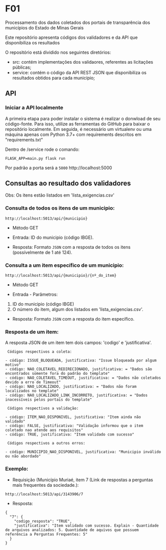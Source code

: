 # F01
Processamento dos dados coletados dos portais de transparência dos municípios do Estado de Minas Gerais

Este repositório apresenta códigos dos validadores e da API que disponibiliza os resultados

O repositório está dividido nos seguintes diretórios:

* src: contém implementações dos validaores, referentes as licitações públicas;
* service: contém o código da API REST JSON que disponibiliza os resultados obtidos para cada município;


## API

### Iniciar a API localmente 
A primeira etapa para poder instalar o sistema é realizar o donwload de seu código-fonte. Para isso, utilize as ferramentas do GitHub para baixar o repositório localmente. Em seguida, é necessário um virtualenv ou uma máquina apenas com Python 3.7+ com requirements descritos em "requirements.txt"

Dentro de /service rode o comando:

<!-- export FLASK_ENV=development -->
```
FLASK_APP=main.py flask run
```

Por padrão a porta será a `5000` http://localhost:5000

## Consultas ao resultado dos validadores

Obs: Os itens estão listados em 'lista_exigencias.csv'

### Consulta de todos os itens de um municipio:

```
http://localhost:5013/api/{municipio}
```
- Método GET

- Entrada: 
    ID do municipio (código IBGE).

- Resposta: Formato `JSON` com a resposta de todos os itens (possívelmente de 1 até 124).

### Consulta a um item específico de um municipio:

```
http://localhost:5013/api/{municipio}/{nº_do_item}
```
- Método GET

- Entrada - Parâmetros: 
 1) ID do municipio (código IBGE)
 2) O número do item, algum dos listados em 'lista_exigencias.csv'.

- Resposta: Formato `JSON` com a resposta do item específico.


### Resposta de um item:

A resposta JSON de um item tem dois campos: 'codigo' e 'justificativa'.

     Códigos respectivos a coleta:

    - código: ISSUE_BLOQUEADA, justificativa: "Issue bloqueada por algum motivo"
    - código: NAO_COLETAVEL_REDIRECIONADO, justificativa: = "Dados são encontrados somente fora do padrão do template"
    - código: NAO_COLETAVEL_TIMEOUT, justificativa: = "Dados não coletados devido a erro de Timeout"
    - código: NAO_LOCALIZADO, justificativa: = "Dados não foram localizados no template"
    - código: NAO_LOCALIZADO_LINK_INCORRETO, justificativa: = "Dados inacessíveis pelos portais do template"

     Códigos respectivos a validação:

    - código: ITEM_NAO_DISPONIVEL, justificativa: "Item ainda não validado"
    - código: FALSE, justificativa: "Validação informou que o item coletado nao atende aos requisitos"
    - código: TRUE, justificativa: "Item validado com sucesso"

     Códigos respectivos a outros erros:

    - código: MUNICIPIO_NAO_DISPONIVEL, justificativa: "Municipio inválido ou não abordado"

### Exemplo:

- Requisição (Município Muriaé, item 7 (Link de respostas a perguntas mais frequentes da sociedade.):

```
http://localhost:5013/api/3143906/7 
```

- Resposta:

```
{
  "7": {
    "codigo_resposta": "TRUE", 
    "justificativa": "Item validado com sucesso. Explain - Quantidade de arquivos analizados: 5. Quantidade de aquivos que possuem referência a Perguntas Frequentes: 5"
  }
}
```
